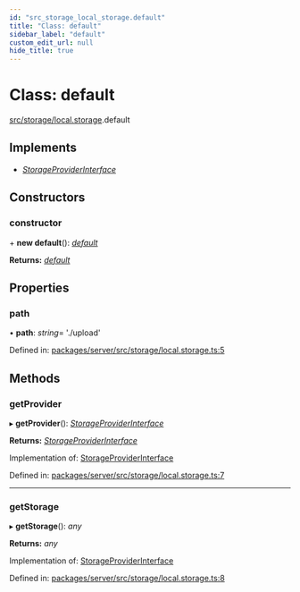 ```yaml
---
id: "src_storage_local_storage.default"
title: "Class: default"
sidebar_label: "default"
custom_edit_url: null
hide_title: true
---
```


# Class: default

[src/storage/local.storage](../modules/src_storage_local_storage.md).default

## Implements

* [*StorageProviderInterface*](../interfaces/src_storage_storageprovider_interface.storageproviderinterface.md)

## Constructors

### constructor

\+ **new default**(): [*default*](src_storage_local_storage.default.md)

**Returns:** [*default*](src_storage_local_storage.default.md)

## Properties

### path

• **path**: *string*= './upload'

Defined in: [packages/server/src/storage/local.storage.ts:5](https://github.com/xr3ngine/xr3ngine/blob/66a84a950/packages/server/src/storage/local.storage.ts#L5)

## Methods

### getProvider

▸ **getProvider**(): [*StorageProviderInterface*](../interfaces/src_storage_storageprovider_interface.storageproviderinterface.md)

**Returns:** [*StorageProviderInterface*](../interfaces/src_storage_storageprovider_interface.storageproviderinterface.md)

Implementation of: [StorageProviderInterface](../interfaces/src_storage_storageprovider_interface.storageproviderinterface.md)

Defined in: [packages/server/src/storage/local.storage.ts:7](https://github.com/xr3ngine/xr3ngine/blob/66a84a950/packages/server/src/storage/local.storage.ts#L7)

___

### getStorage

▸ **getStorage**(): *any*

**Returns:** *any*

Implementation of: [StorageProviderInterface](../interfaces/src_storage_storageprovider_interface.storageproviderinterface.md)

Defined in: [packages/server/src/storage/local.storage.ts:8](https://github.com/xr3ngine/xr3ngine/blob/66a84a950/packages/server/src/storage/local.storage.ts#L8)
